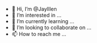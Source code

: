 - 👋 Hi, I’m @Jaylllen
- 👀 I’m interested in ...
- 🌱 I’m currently learning ...
- 💞️ I’m looking to collaborate on ...
- 📫 How to reach me ...

<!---
Jaylllen/Jaylllen is a ✨ special ✨ repository because its `README.md` (this file) appears on your GitHub profile.
You can click the Preview link to take a look at your changes.
--->
